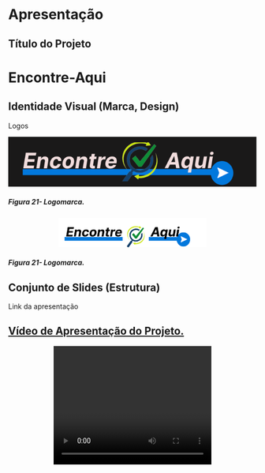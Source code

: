 # Apresentação

## Título do Projeto

# Encontre-Aqui

## Identidade Visual (Marca, Design)

<p>Logos</p>
<p align="center"> 
  <img src="../src/assets/images/logo-site/logo2.png" width="800">
</p>

##### _Figura 21- Logomarca._

<p align="center"> 
  <img src="../src/assets/images/logo-site/logo.png" width="300">
</p>

##### _Figura 21- Logomarca._

## Conjunto de Slides (Estrutura)

<p>Link da apresentação</p>

<a href="./presentation/Apresentação.pdf">

## Vídeo de Apresentação do Projeto.

<p align="center"> 
  <video width="320" height="240" controls>
  <source src="./presentation/Sistema-Encontre.mp4" type="video/mp4">
Your browser does not support the video tag.
</video>
</p>
